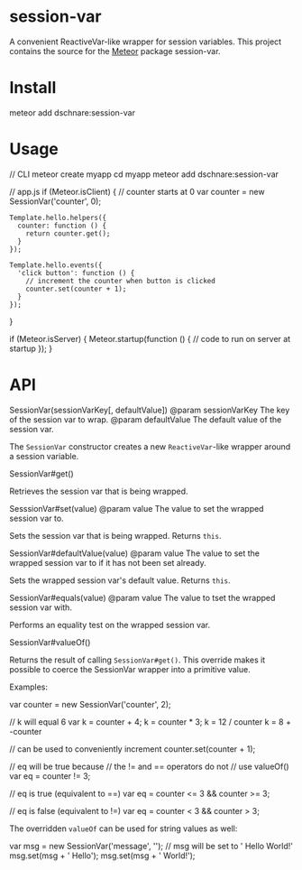 # session-var

A convenient ReactiveVar-like wrapper for session variables. This project contains the source for the [Meteor](https://www.meteor.com/) package session-var.


# Install

  meteor add dschnare:session-var


# Usage

  // CLI
  meteor create myapp
  cd myapp
  meteor add dschnare:session-var

  // app.js
  if (Meteor.isClient) {
    // counter starts at 0
    var counter = new SessionVar('counter', 0);

    Template.hello.helpers({
      counter: function () {
        return counter.get();
      }
    });

    Template.hello.events({
      'click button': function () {
        // increment the counter when button is clicked
        counter.set(counter + 1);
      }
    });
  }

  if (Meteor.isServer) {
    Meteor.startup(function () {
      // code to run on server at startup
    });
  }


# API

  SessionVar(sessionVarKey[, defaultValue])
  @param sessionVarKey The key of the session var to wrap.
  @param defaultValue The default value of the session var.

The `SessionVar` constructor creates a new `ReactiveVar`-like wrapper around
a session variable.


  SessionVar#get()

Retrieves the session var that is being wrapped.


  SesssionVar#set(value)
  @param value The value to set the wrapped session var to.

Sets the session var that is being wrapped. Returns `this`.


  SessionVar#defaultValue(value)
  @param value The value to set the wrapped session var to if it has not been set already.

Sets the wrapped session var's default value. Returns `this`.


  SessionVar#equals(value)
  @param value The value to tset the wrapped session var with.

Performs an equality test on the wrapped session var.


  SessionVar#valueOf()

Returns the result of calling `SessionVar#get()`. This override
makes it possible to coerce the SessionVar wrapper into a primitive value.

Examples:

  var counter = new SessionVar('counter', 2);

  // k will equal 6
  var k = counter + 4;
  k = counter * 3;
  k = 12 / counter
  k = 8 + -counter

  // can be used to conveniently increment
  counter.set(counter + 1);

  // eq will be true because
  // the != and == operators do not
  // use valueOf()
  var eq = counter != 3;

  // eq is true (equivalent to ==)
  var eq = counter <= 3 && counter >= 3;

  // eq is false (equivalent to !=)
  var eq = counter < 3 && counter > 3;

The overridden `valueOf` can be used for string values as well:

  var msg = new SessionVar('message', '');
  // msg will be set to ' Hello World!'
  msg.set(msg + ' Hello');
  msg.set(msg + ' World!');